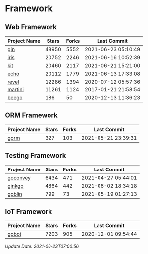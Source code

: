# Framework

## Web Framework
| Project Name | Stars | Forks | Last Commit |
| ------------ | ----- | ----- | ----------- |
| [gin](https://github.com/gin-gonic/gin) | 48950 | 5552 | 2021-06-23 05:10:49 |
| [iris](https://github.com/kataras/iris) | 20752 | 2246 | 2021-06-16 10:52:39 |
| [kit](https://github.com/go-kit/kit) | 20460 | 2117 | 2021-06-21 15:21:00 |
| [echo](https://github.com/labstack/echo) | 20112 | 1779 | 2021-06-13 17:33:08 |
| [revel](https://github.com/revel/revel) | 12286 | 1394 | 2020-07-12 05:57:36 |
| [martini](https://github.com/go-martini/martini) | 11261 | 1124 | 2017-01-21 21:58:54 |
| [beego](https://github.com/astaxie/beego) | 186 | 50 | 2020-12-13 11:36:23 |

## ORM Framework
| Project Name | Stars | Forks | Last Commit |
| ------------ | ----- | ----- | ----------- |
| [gorm](https://github.com/jinzhu/gorm) | 327 | 103 | 2021-05-21 23:39:31 |

## Testing Framework
| Project Name | Stars | Forks | Last Commit |
| ------------ | ----- | ----- | ----------- |
| [goconvey](https://github.com/smartystreets/goconvey) | 6434 | 471 | 2021-04-27 05:44:01 |
| [ginkgo](https://github.com/onsi/ginkgo) | 4864 | 442 | 2021-06-02 18:34:18 |
| [goblin](https://github.com/franela/goblin) | 799 | 73 | 2021-05-19 01:27:13 |

## IoT Framework
| Project Name | Stars | Forks | Last Commit |
| ------------ | ----- | ----- | ----------- |
| [gobot](https://github.com/hybridgroup/gobot) | 7203 | 905 | 2020-12-01 09:54:44 |

*Update Date: 2021-06-23T07:00:56*
